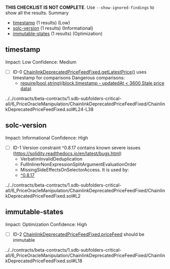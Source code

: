 **THIS CHECKLIST IS NOT COMPLETE**. Use `--show-ignored-findings` to show all the results.
Summary
 - [timestamp](#timestamp) (1 results) (Low)
 - [solc-version](#solc-version) (1 results) (Informational)
 - [immutable-states](#immutable-states) (1 results) (Optimization)
## timestamp
Impact: Low
Confidence: Medium
 - [ ] ID-0
[ChainlinkDeprecatedPriceFeedFixed.getLatestPrice()](../../contracts/beta-contracts/1.sdb-subfolders-critical-all/6_PriceOracleManipulation/ChainlinkDeprecatedPriceFeedFixed/ChainlinkDeprecatedPriceFeedFixed.sol#L24-L38) uses timestamp for comparisons
	Dangerous comparisons:
	- [require(bool,string)(block.timestamp - updatedAt < 3600,Stale price data)](../../contracts/beta-contracts/1.sdb-subfolders-critical-all/6_PriceOracleManipulation/ChainlinkDeprecatedPriceFeedFixed/ChainlinkDeprecatedPriceFeedFixed.sol#L34)

../../contracts/beta-contracts/1.sdb-subfolders-critical-all/6_PriceOracleManipulation/ChainlinkDeprecatedPriceFeedFixed/ChainlinkDeprecatedPriceFeedFixed.sol#L24-L38


## solc-version
Impact: Informational
Confidence: High
 - [ ] ID-1
Version constraint ^0.8.17 contains known severe issues (https://solidity.readthedocs.io/en/latest/bugs.html)
	- VerbatimInvalidDeduplication
	- FullInlinerNonExpressionSplitArgumentEvaluationOrder
	- MissingSideEffectsOnSelectorAccess.
It is used by:
	- [^0.8.17](../../contracts/beta-contracts/1.sdb-subfolders-critical-all/6_PriceOracleManipulation/ChainlinkDeprecatedPriceFeedFixed/ChainlinkDeprecatedPriceFeedFixed.sol#L2)

../../contracts/beta-contracts/1.sdb-subfolders-critical-all/6_PriceOracleManipulation/ChainlinkDeprecatedPriceFeedFixed/ChainlinkDeprecatedPriceFeedFixed.sol#L2


## immutable-states
Impact: Optimization
Confidence: High
 - [ ] ID-2
[ChainlinkDeprecatedPriceFeedFixed.priceFeed](../../contracts/beta-contracts/1.sdb-subfolders-critical-all/6_PriceOracleManipulation/ChainlinkDeprecatedPriceFeedFixed/ChainlinkDeprecatedPriceFeedFixed.sol#L18) should be immutable 

../../contracts/beta-contracts/1.sdb-subfolders-critical-all/6_PriceOracleManipulation/ChainlinkDeprecatedPriceFeedFixed/ChainlinkDeprecatedPriceFeedFixed.sol#L18


